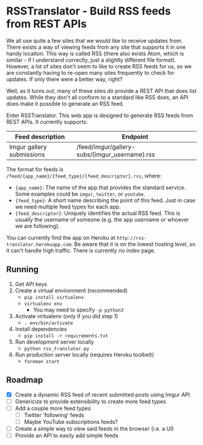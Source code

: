 # RSSTranslator - Build RSS feeds from REST APIs #

We all use quite a few sites that we would like to receive updates from. There
 exists a way of viewing feeds from any site that supports it in one handy
 location. This way is called RSS (there also exists Atom, which is similar -
 if I understand correctly, just a slightly different file format). However,
 a lot of sites don't seem to like to create RSS feeds for us, so we are
 constantly having to re-open many sites frequently to check for updates. If
 only there were a better way, right?

Well, as it turns out, many of these sites _do_ provide a REST API that does
 list updates. While they don't all conform to a standard like RSS does, an
 API does make it possible to generate an RSS feed.

Enter RSSTranslator. This web app is designed to generate RSS feeds from REST
 APIs. It currently supports:

|     Feed description      |                   Endpoint                    |
| ------------------------- | --------------------------------------------- |
| Imgur gallery submissions | /feed/imgur/gallery-subs/{imgur_username}.rss |

The format for feeds is `/feed/{app_name}/{feed_type}/{feed_descriptor}.rss`,
 where:

- `{app_name}`: The name of the app that provides the standard service. Some
    examples could be `imgur`, `twitter`, or `youtube`.
- `{feed_type}`: A short name describing the point of this feed. Just in case
    we need multiple feed types for each app.
- `{feed_descriptor}`: Uniquely identifies the actual RSS feed. This is usually
    the username of someone (e.g. the app username or whoever we are following).

You can currently find the app on Heroku at `http://rss-translator.herokuapp.com`.
 Be aware that it is on the lowest hosting level, so it can't handle high
 traffic. There is currently no index page.


## Running ##

1. Get API keys
1. Create a virtual environment (recommended)
    - `pip install virtualenv`
    - `virtualenv env`
        - You may need to specify `-p python3`
2. Activate virtualenv (only if you did step 1)
    - `. env/bin/activate`
3. Install dependencies
    - `pip install -r requirements.txt`
4. Run development server locally
    - `python rss_translator.py`
5. Run production server locally (requires Heroku toolbelt)
    - `foreman start`


## Roadmap ##

- [x] Create a dynamic RSS feed of recent submitted posts using Imgur API
- [ ] Genericize to provide extensibility to create more feed types
- [ ] Add a couple more feed types
    - [ ] Twitter 'following' feeds
    - [ ] Maybe YouTube subscriptions feeds?
- [ ] Create a simple way to view said feeds in the browser (i.e. a UI)
- [ ] Provide an API to easily add simple feeds
